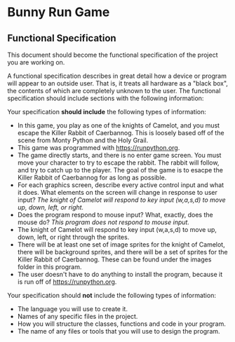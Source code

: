 # Bunny Run Game



## Functional Specification

This document should become the functional specification of the project you are working on.

A functional specification describes in great detail how a device or program will appear to an
outside user. That is, it treats all hardware as a "black box", the contents of which are completely
unknown to the user. The functional specification should include sections with the following information:

Your specification **should include** the following types of information:

* In this game, you play as one of the knights of Camelot, and you must escape the Killer Rabbit of Caerbannog. This is loosely based off of the scene from Monty Python and the Holy Grail.
* This game was programmed with https://runpython.org.
* The game directly starts, and there is no enter game screen. You must move your character to try to escape the rabbit. The rabbit will follow, and try to catch up to the player. The goal of the game is to esacpe the Killer Rabbit of Caerbannog for as long as possible.
* For each graphics screen, describe every active control input and what it does. What elements on the screen will
  change in response to user input?
     *The knight of Camelot will respond to key input (w,a,s,d) to move up, down, left, or right.*
* Does the program respond to mouse input? What, exactly, does the mouse do?
     *This program does not respond to mouse input.*
* The knight of Camelot will respond to key input (w,a,s,d) to move up, down, left, or right through the sprites.
* There will be at least one set of image sprites for the knight of Camelot, there will be background sprites, and there will be a set of sprites for the Killer Rabbit of Caerbannog. These can be found under the images folder in this program.
* The user doesn't have to do anything to install the program, because it is run off of https://runpython.org.

Your specification should **not** include the following types of information:

* The language you will use to create it.
* Names of any specific files in the project.
* How you will structure the classes, functions and code in your program.
* The name of any files or tools that you will use to design the program.
